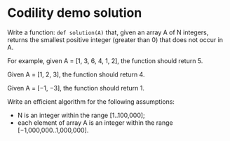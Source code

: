 # Codility demo solution

Write a function:
`def solution(A)` that, given an array A of N integers, returns the smallest positive integer (greater than 0) that does not occur in A.

For example, given A = [1, 3, 6, 4, 1, 2], the function should return 5.

Given A = [1, 2, 3], the function should return 4.

Given A = [−1, −3], the function should return 1.

Write an efficient algorithm for the following assumptions:
*	N is an integer within the range [1..100,000];
*	each element of array A is an integer within the range [−1,000,000..1,000,000].
